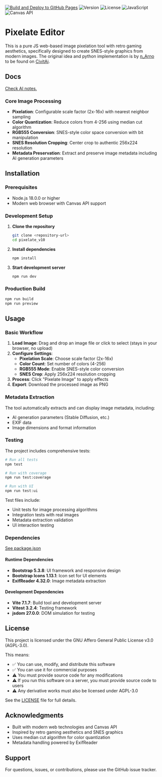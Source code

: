 [![Build and Deploy to GitHub Pages](https://github.com/Lizzard9/pixelate/actions/workflows/node.js.yml/badge.svg)](https://github.com/Lizzard9/pixelate/actions/workflows/node.js.yml)
![Version](https://img.shields.io/badge/version-2.0.0-blue.svg)
![License](https://img.shields.io/badge/license-AGPL--3.0-green.svg)
![JavaScript](https://img.shields.io/badge/JavaScript-ES6+-yellow.svg)
![Canvas API](https://img.shields.io/badge/Canvas-API-orange.svg)

# Pixelate Editor

This is a pure JS web-based image pixelation tool with retro gaming aesthetics, specifically designed to create SNES-style graphics from modern images.
The original idea and python implementation is by [n_Arno](https://civitai.com/user/n_Arno) to be found on [CivitAi](https://civitai.com/models/1994335).

## Docs

[Check AI notes.](./.cursor/notes/index.md)

### Core Image Processing

- **Pixelation**: Configurable scale factor (2x-16x) with nearest neighbor sampling
- **Color Quantization**: Reduce colors from 4-256 using median cut algorithm
- **RGB555 Conversion**: SNES-style color space conversion with bit manipulation
- **SNES Resolution Cropping**: Center crop to authentic 256x224 resolution
- **Metadata Preservation**: Extract and preserve image metadata including AI generation parameters

## Installation

### Prerequisites

- Node.js 18.0.0 or higher
- Modern web browser with Canvas API support

### Development Setup

1. **Clone the repository**

   ```bash
   git clone <repository-url>
   cd pixelate_v10
   ```

2. **Install dependencies**

   ```bash
   npm install
   ```

3. **Start development server**

   ```bash
   npm run dev
   ```

### Production Build

```bash
npm run build
npm run preview
```

## Usage

### Basic Workflow

1. **Load Image**: Drag and drop an image file or click to select (stays in your browser, no upload)
2. **Configure Settings**:
   - **Pixelation Scale**: Choose scale factor (2x-16x)
   - **Color Count**: Set number of colors (4-256)
   - **RGB555 Mode**: Enable SNES-style color conversion
   - **SNES Crop**: Apply 256x224 resolution cropping
3. **Process**: Click "Pixelate Image" to apply effects
4. **Export**: Download the processed image as PNG

### Metadata Extraction

The tool automatically extracts and can display image metadata, including:

- AI generation parameters (Stable Diffusion, etc.)
- EXIF data
- Image dimensions and format information

### Testing

The project includes comprehensive tests:

```bash
# Run all tests
npm test

# Run with coverage
npm run test:coverage

# Run with UI
npm run test:ui
```

Test files include:

- Unit tests for image processing algorithms
- Integration tests with real images
- Metadata extraction validation
- UI interaction testing

### Dependencies

[See package.json](./package.json)

#### Runtime Dependencies

- **Bootstrap 5.3.8**: UI framework and responsive design
- **Bootstrap Icons 1.13.1**: Icon set for UI elements
- **ExifReader 4.32.0**: Image metadata extraction

#### Development Dependencies

- **Vite 7.1.7**: Build tool and development server
- **Vitest 3.2.4**: Testing framework
- **jsdom 27.0.0**: DOM simulation for testing

## License

This project is licensed under the GNU Affero General Public License v3.0 (AGPL-3.0).

This means:

- ✅ You can use, modify, and distribute this software
- ✅ You can use it for commercial purposes
- ⚠️ You must provide source code for any modifications
- ⚠️ If you run this software on a server, you must provide source code to users
- ⚠️ Any derivative works must also be licensed under AGPL-3.0

See the [LICENSE](LICENSE) file for full details.

## Acknowledgments

- Built with modern web technologies and Canvas API
- Inspired by retro gaming aesthetics and SNES graphics
- Uses median cut algorithm for color quantization
- Metadata handling powered by ExifReader

## Support

For questions, issues, or contributions, please use the GitHub issue tracker.
